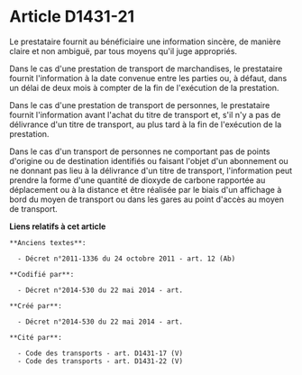 # Article D1431-21

Le prestataire fournit au bénéficiaire une information sincère, de manière claire et non ambiguë, par tous moyens qu'il juge
appropriés.

Dans le cas d'une prestation de transport de marchandises, le prestataire fournit l'information à la date convenue entre les
parties ou, à défaut, dans un délai de deux mois à compter de la fin de l'exécution de la prestation.

Dans le cas d'une prestation de transport de personnes, le prestataire fournit l'information avant l'achat du titre de
transport et, s'il n'y a pas de délivrance d'un titre de transport, au plus tard à la fin de l'exécution de la prestation.

Dans le cas d'un transport de personnes ne comportant pas de points d'origine ou de destination identifiés ou faisant l'objet
d'un abonnement ou ne donnant pas lieu à la délivrance d'un titre de transport, l'information peut prendre la forme d'une
quantité de dioxyde de carbone rapportée au déplacement ou à la distance et être réalisée par le biais d'un affichage à bord
du moyen de transport ou dans les gares au point d'accès au moyen de transport.

**Liens relatifs à cet article**

	**Anciens textes**:

	  - Décret n°2011-1336 du 24 octobre 2011 - art. 12 (Ab)

	**Codifié par**:

	  - Décret n°2014-530 du 22 mai 2014 - art.

	**Créé par**:

	  - Décret n°2014-530 du 22 mai 2014 - art.

	**Cité par**:

	  - Code des transports - art. D1431-17 (V)
	  - Code des transports - art. D1431-22 (V)
